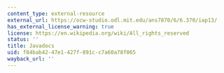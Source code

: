 ```yaml
---
content_type: external-resource
external_url: https://ocw-studio.odl.mit.edu/ans7870/6/6.370/iap13/
has_external_license_warning: true
license: https://en.wikipedia.org/wiki/All_rights_reserved
status: ''
title: Javadocs
uid: f84bab42-47e1-427f-891c-c7a60a78f065
wayback_url: ''
---
```

